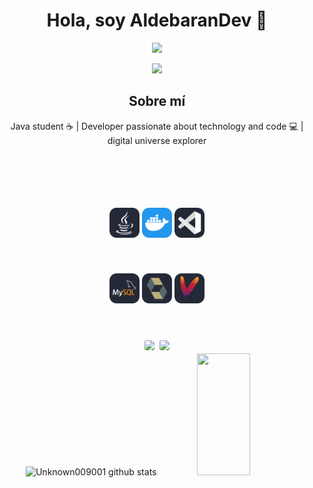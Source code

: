 <h1 align="center">Hola, soy AldebaranDev 👋</h1>

<p align="center">
  <img src="https://i.pinimg.com/originals/8d/86/42/8d8642148830fc5c69a21dc16632afbd.gif" width="900" />
</p>

<p align="center">
  <img src="https://readme-typing-svg.demolab.com?font=Fira+Code&pause=1000&color=1456AE&width=435&lines=--Turning+logic+into+real+world.--" />
</p>

<h2 align="center">Sobre mí</h2>
<p align="center">
  Java student ☕ | Developer passionate about technology and code 💻 | digital universe explorer
</p>

<br> <br>
<div align="center">
 <span style="font-family: 'Courier New', monospace; font-size: 18px; color: #FFFFFF;">
     <b>Tecnologías que uso</b>
   </span>
   <div align="center">
     <br>
     <img src="https://github.com/tandpfun/skill-icons/blob/main/icons/Java-Dark.svg" width="48" title="Java">
     <img src="https://github.com/tandpfun/skill-icons/blob/main/icons/Docker.svg" width="48" title="Docker">
     <img src="https://github.com/tandpfun/skill-icons/blob/main/icons/VSCode-Dark.svg" width="48" title="VSCode">
   </div> 
</div>

<br>

<div align="center">
    <span style="font-family: 'Courier New', monospace; font-size: 18px; color: #FFFFFF;">
     <b>Estoy aprendiendo</b>
   </span>
   <div align="center">
     <br>
     <img src="https://github.com/tandpfun/skill-icons/blob/main/icons/MySQL-Dark.svg" width="48" title="MySQL">   
     <img src="https://github.com/tandpfun/skill-icons/blob/main/icons/Hibernate-Dark.svg" width="48" title="Hibernate">
     <img src="https://github.com/tandpfun/skill-icons/blob/main/icons/Maven-Dark.svg" width="48" title="Hibernate">
   </div> 
</div>

<br>

<div align="center">
    <span style="font-family: 'Courier New', monospace; font-size: 18px; color: #FFFFFF;">
     <b>Otros</b>
   </span>
   <div align="center">
     <br>
       <img width="48" style="background-color: #fff; border-radius: 5px; padding:2px;" src="https://cdn-icons-png.flaticon.com/512/518/518713.png">
      <img width="48" style="background-color: #fff; border-radius: 5px; padding:2px;" src="https://blog.artegrafico.net/wp-content/uploads/2021/10/shell-command-line.png">
   </div> 
</div>

<div align="center">
  <img width="49%" height="195px" src="https://github-readme-stats.vercel.app/api?username=Unknown009001&show_icons=true&count_private=true&hide_border=true&title_color=02D9F7FF&icon_color=02D9F7FF&text_color=c9d1d9&bg_color=0d1117" alt="Unknown009001 github stats" />

  <img width="41%" height="195px" src="https://github-readme-stats.vercel.app/api/top-langs/?username=Unknown009001&layout=compact&hide_border=true&title_color=02D9F7FF&text_color=02D9F7FF&bg_color=0d1117" />
</div>
